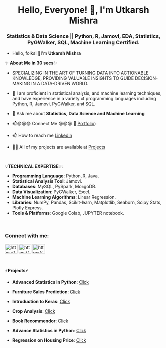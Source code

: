 <h1 align="center">Hello, Everyone! 👋, I'm Utkarsh Mishra</h1>
<h3 align="center">Statistics & Data Science || Python, R, Jamovi, EDA, Statistics, PyGWalker, SQL, Machine Learning Certified.</h3>


 
- Hello, folks! 👋I'm **Utkarsh Mishra**

✨ **About Me in 30 secs**✨

- SPECIALIZING IN THE ART OF TURNING DATA INTO ACTIONABLE KNOWLEDGE, PROVIDING VALUABLE INSIGHTS TO GUIDE DECISION-MAKING IN A DATA-DRIVEN WORLD.

- 👀  I am proficient in statistical analysis, and machine learning techniques, and have experience in a variety of programming languages including Python, R, Jamovi, PyGWalker, and SQL.

- 💬 Ask me about **Statistics, Data Science and Machine Learning**

- 📫😎😎😎 Connect Me 😎😎😎 👀 [Portfolio](https://utkarshmishra2k2.github.io/UtkarshMishra.github.io/))

- 📫 How to reach me [Linkedin](https://www.linkedin.com/in/utkarsh-mishra-1aa340227)

- 👨‍💻 All of my projects are available at [Projects](https://github.com/Utkarshmishra2k2)


 
<p>&nbsp;</p>


💡**TECHNICAL EXPERTISE**💡:

-  **Programming Language**: Python, R, Java.
-  **Statistical Analysis Tool**: Jamovi.
-  **Databases**: MySQL, PySpark, MongoDB. 
-  **Data Visualization**: PyGWalker, Excel.
-  **Machine Learning Algorithms**: Linear Regression.
-  **Libraries**: NumPy, Pandas, Scikit-learn, Matplotlib, Seaborn, Scipy Stats, Plotly Express.
-  **Tools & Platforms**: Google Colab, JUPYTER notebook.


 
<p>&nbsp;</p>


<h3 align="left">Connect with me:</h3>
<p align="left">
<a href="https://www.linkedin.com/in/utkarsh-mishra-1aa340227" target="blank"><img align="center" src="https://raw.githubusercontent.com/rahuldkjain/github-profile-readme-generator/master/src/images/icons/Social/linked-in-alt.svg" alt="https://www.linkedin.com/in/utkarsh-mishra-1aa340227" height="30" width="40" /></a>
<a href="https://www.kaggle.com/utkarshmishra2k2" target="blank"><img align="center" src="https://raw.githubusercontent.com/rahuldkjain/github-profile-readme-generator/master/src/images/icons/Social/kaggle.svg" alt="https://www.kaggle.com/utkarshmishra2k2" height="30" width="40" /></a>
<a href="https://www.hackerrank.com/utkarshmishra2k2" target="blank"><img align="center" src="https://raw.githubusercontent.com/rahuldkjain/github-profile-readme-generator/master/src/images/icons/Social/hackerrank.svg" alt="https://www.hackerrank.com/utkarshmishra2k2" height="30" width="40" /></a>
</p>
<p>&nbsp;</p>



⚡**Projects**⚡

-  **Advanced Statistics in Python**: [Click](https://github.com/Utkarshmishra2k2/Advance-Statistics-in-Python)

-  **Furniture Sales Prediction**: [Click](https://github.com/Utkarshmishra2k2/Furniture-Sales-Prediction)

-  **Introduction to Keras**: [Click](https://github.com/Utkarshmishra2k2/Keras)
  
-  **Crop Analysis**: [Click](https://github.com/Utkarshmishra2k2/Crop-Analysis)

-  **Book Recommendor**: [Click](https://github.com/Utkarshmishra2k2/Book-Recommender)

-  **Advance Statistics in Python**: [Click](https://github.com/Utkarshmishra2k2/Advance-Statistics-in-Python)

-  **Regression on Housing Price**: [Click](https://github.com/Utkarshmishra2k2/Regression-On-House-Pricing-)
                                                                                                                    
 
<p>&nbsp;</p>
